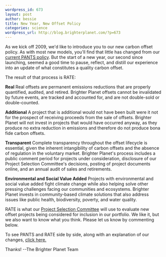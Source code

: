 ```yaml
--- 
wordpress_id: 673
layout: post
author: bessie
title: New Year, New Offset Policy
categories: science
wordpress_url: http://blog.brighterplanet.com/?p=673
---
```

As we kick off 2009, we'd like to introduce you to our new carbon offset policy. As with most new models, you'll find that little has changed from our <a href="http://brighterplanet.com/policy">current PANTS policy</a>. But the start of a new year, our second since launching, seemed a good time to pause, reflect, and distill our experience into an update of what constitutes a quality carbon offset.

The result of that process is RATE:

**Real**
Real offsets are permanent emissions reductions that are properly quantified, audited, and retired. Brighter Planet offsets cannot be invalidated by future events, are tracked and accounted for, and are not double-sold or double-counted.

**Additional**
A project that is additional would not have been built were it not for the prospect of receiving proceeds from the sale of offsets. Brighter Planet will not invest in projects that would have occurred anyway, as they produce no extra reduction in emissions and therefore do not produce bona fide carbon offsets.

**Transparent**
Complete transparency throughout the offset lifecycle is essential, given the inherent intangibility of carbon offsets and the absence of regulation in the voluntary market. Brighter Planet's process includes a public comment period for projects under consideration, disclosure of our Project Selection Committee's decisions, posting of project documents online, and an annual audit of sales and retirements.

**Environmental and Social Value Added**
Projects with environmental and social value added fight climate change while also helping solve other pressing challenges facing our communities and ecosystems. Brighter Planet invests in community-based climate solutions that also address issues like public health, biodiversity, poverty, and water quality.

RATE is what our <a href="http://brighterplanet.com/groups/4">Project Selection Committee</a> will use to evaluate new offset projects being considered for inclusion in our portfolio. We like it, but we also want to know what you think. Please let us know by commenting below.

To see PANTS and RATE side by side, along with an explanation of our changes, <a href="http://blog.brighterplanet.com/2009/01/07/new-year-new-offset-policy/2/">click here.</a>

Thanks!
--The Brighter Planet Team
